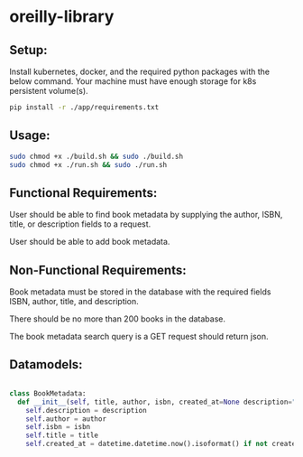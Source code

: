 # oreilly-library

## Setup:

Install kubernetes, docker, and the required python packages with the below command. Your machine must have enough storage for k8s persistent volume(s).

```bash
pip install -r ./app/requirements.txt
```

## Usage:

```bash
sudo chmod +x ./build.sh && sudo ./build.sh
sudo chmod +x ./run.sh && sudo ./run.sh
```

## Functional Requirements:

User should be able to find book metadata by supplying the author, ISBN, title, or description fields to a request.

User should be able to add book metadata.


## Non-Functional Requirements:

Book metadata must be stored in the database with the required fields ISBN, author, title, and description.

There should be no more than 200 books in the database.

The book metadata search query is a GET request should return json.

## Datamodels:

```python

class BookMetadata:
  def __init__(self, title, author, isbn, created_at=None description=""):
    self.description = description
    self.author = author
    self.isbn = isbn
    self.title = title
    self.created_at = datetime.datetime.now().isoformat() if not created_at else created_at

```
